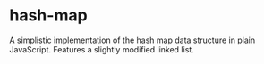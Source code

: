 # hash-map

A simplistic implementation of the hash map data structure in plain JavaScript. Features a slightly modified linked list.
